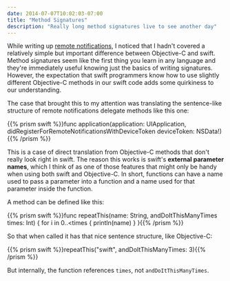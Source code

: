 ```yaml
---
date: 2014-07-07T10:02:03-07:00
title: "Method Signatures"
description: "Really long method signatures live to see another day"
---
```

While writing up [remote notifications](/remote-notifications), I noticed that I hadn't covered a relatively simple but important difference between Objective-C and swift. Method signatures seem like the first thing you learn in any language and they're immediately useful knowing just the basics of writing signatures. However, the expectation that swift programmers know how to use slightly different Objective-C methods in our swift code adds some quirkiness to our understanding.

The case that brought this to my attention was translating the sentence-like structure of remote notifications delegate methods like this one:

{{% prism swift %}}func application(application: UIApplication, didRegisterForRemoteNotificationsWithDeviceToken deviceToken: NSData!){{% /prism %}}

This is a case of direct translation from Objective-C methods that don't really look right in swift. The reason this works is swift's **external parameter names**, which I think of as one of those features that might only be handy when using both swift and Objective-C. In short, functions can have a name used to pass a parameter into a function and a name used for that parameter inside the function.

A method can be defined like this:

{{% prism swift %}}func repeatThis(name: String, andDoItThisManyTimes times: Int) {
	for i in 0..&lt;times {
		println(name)
	}
}{{% /prism %}}

So that when called it has that nice sentence structure, like Objective-C:

{{% prism swift %}}repeatThis("swift", andDoItThisManyTimes: 3){{% /prism %}}

But internally, the function references `times`, not `andDoItThisManyTimes`.
